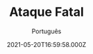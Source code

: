 ---
id: '1555cbe3-db8e-4fca-8d63-7b5fbce56ebf'
type: 'movie' # Filme, Série, Anime
title: "Ataque Fatal"
synopsis: ["Um confronto violento entre o detetive Tam, a inspetora Fong, Blacky e uma equipe de comandos, e um grupo de foragidos que tentam atravessar para Macau através de Hong Kong. O resultado foi trágico para as forças da lei, com vários comandos sendo mortos e Blackie desaparecendo. Vinte anos depois, Tam e Madame Fong ainda se arrependem do incidente, mas agora têm a chance de fazer a coisa certa: durante uma missão de escoltar a vice-comissária da Força Policial de Hong Kong para Macau, juntamente com quatro novas e habilidosas oficiais. No entanto, jovens membros de uma gangue e um grupo de militantes os aguardam, enquanto Blacky também reaparece após 20 anos.",
]
originalTitle: "不義之戰"
date: '2021-05-20T16:59:58.000Z'
update: '2021-05-20T16:59:58.000Z'
releaseDate: '2019-09-26T03:00:00.000Z'
imdb:
  rating: '3.6' # 8.5
  id: '' # tt0470752
duration: '1h 31 Min'
trailer:
  urls: [
    'LhTONnvEUKU',
  ]
tags: ['720p', '1080p']
genre: ['Ação', 'Comédia', 'Drama'] #
quality: 'BluRay' # BluRay, WEB-DL, HDTV, WEB-DL4K, WEB-DLe
format: 'MKV' # MKV, MP4, TS
audio: 'Português, Chinês' # Dublado, Legendado, Dual Audio, Dub & Leg
subtitle: 'Português' # Português, inglês,
size: '948 MB , 8.84 GB' # 4.8 GB
audioQuality: 10
videoQuality: 10
directors: []
#  - name: 'Lana Wachowski'
#    image: ''
#  - name: 'Lilly Wachowski'
#    image: ''
cast: []
#  - name: 'Keanu Reeves'
#    image: ''
#    characterName: 'Neo'
writers: []
#  - name: ''
#    image: ''
maturityRating:
  age: '' # L , 10, 12, 14, 16, 18
  topics: [''] # Violence, Illegal drugs, Inappropriate Language, Legal Drugs, Sexual Content, Extreme Violence
###########################################
download:
  
  - url: 'magnet:?xt=urn:btih:06ba19f291ffbeae501ee6506964382934218992&dn=Ataque.Fatal.2021.720p.BluRay.x264-DUAL.COMANDO.TO&tr=udp%3a%2f%2fpublic.popcorn-tracker.org%3a6969%2fannounce&tr=udp%3a%2f%2ftracker.internetwarriors.net%3a1337%2fannounce&tr=udp%3a%2f%2ftracker.opentrackr.org%3a1337%2fannounce&tr=udp%3a%2f%2fexodus.desync.com%3a6969%2fannounce&tr=udp%3a%2f%2fretracker.lanta-net.ru%3a2710%2fannounce&tr=udp%3a%2f%2fopen.stealth.si%3a80%2fannounce&tr=udp%3a%2f%2fwww.torrent.eu.org%3a451%2fannounce&tr=udp%3a%2f%2fopentracker.i2p.rocks%3a6969%2fannounce&tr=http%3a%2f%2ftracker.opentrackr.org%3a1337%2fannounce&tr=udp%3a%2f%2f3rt.tace.ru%3a60889%2fannounce'
    resolution: '720p' # 720p, 1080p, 4K,
    audio: 'Dual Áudio' # Dublado, Legendado, Dual Audio
    size: '' # 4.8 GB
    quality: '' # BluRay, WEB-DL
    format: '' # MKV
  - url: 'magnet:?xt=urn:btih:9509266ff4fdb8d70a8fb1dda5b49e5848fd91ac&dn=Ataque.Fatal.2021.1080p.BluRay.FULL.HD.x264-DUAL.COMANDO.TO&tr=udp%3a%2f%2fpublic.popcorn-tracker.org%3a6969%2fannounce&tr=udp%3a%2f%2ftracker.internetwarriors.net%3a1337%2fannounce&tr=udp%3a%2f%2ftracker.opentrackr.org%3a1337%2fannounce&tr=udp%3a%2f%2fexodus.desync.com%3a6969%2fannounce&tr=udp%3a%2f%2fretracker.lanta-net.ru%3a2710%2fannounce&tr=udp%3a%2f%2fopen.stealth.si%3a80%2fannounce&tr=udp%3a%2f%2fwww.torrent.eu.org%3a451%2fannounce&tr=udp%3a%2f%2fopentracker.i2p.rocks%3a6969%2fannounce&tr=http%3a%2f%2ftracker.opentrackr.org%3a1337%2fannounce&tr=udp%3a%2f%2f3rt.tace.ru%3a60889%2fannounce'
    resolution: '1080p' # 720p, 1080p, 4K,
    audio: 'Dual Áudio' # Dublado, Legendado, Dual Audio
    size: '' # 4.8 GB
    quality: '' # BluRay, WEB-DL
    format: '' # MKV
images:
  cover: '/assets/movies/ataque-fatal.jpg'
  background: '/assets/movies/'
---